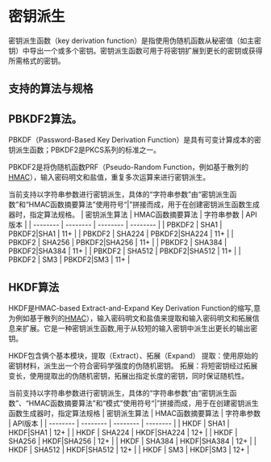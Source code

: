 # 密钥派生
密钥派生函数（key derivation function）是指使用伪随机函数从秘密值（如主密钥）中导出一个或多个密钥。密钥派生函数可用于将密钥扩展到更长的密钥或获得所需格式的密钥。

## 支持的算法与规格

## PBKDF2算法。

PBKDF（Password-Based Key Derivation Function）是具有可变计算成本的密钥派生函数；PBKDF2是PKCS系列的标准之一。

PBKDF2是将伪随机函数PRF（Pseudo-Random Function，例如基于散列的[HMAC](crypto-compute-mac.md)），输入密码明文和盐值，重复多次运算来进行密钥派生。

当前支持以字符串参数进行密钥派生，具体的“字符串参数”由“密钥派生函数”和“HMAC函数摘要算法”使用符号“|”拼接而成，用于在创建密钥派生函数生成器时，指定算法规格。
| 密钥派生算法 | HMAC函数摘要算法 | 字符串参数 | API版本 | 
| -------- | -------- | -------- | -------- |
| PBKDF2 | SHA1 | PBKDF2\|SHA1 | 11+ | 
| PBKDF2 | SHA224 | PBKDF2\|SHA224 | 11+ | 
| PBKDF2 | SHA256 | PBKDF2\|SHA256 | 11+ | 
| PBKDF2 | SHA384 | PBKDF2\|SHA384 | 11+ | 
| PBKDF2 | SHA512 | PBKDF2\|SHA512 | 11+ | 
| PBKDF2 | SM3 | PBKDF2\|SM3 | 11+ | 

## HKDF算法

HKDF是HMAC-based Extract-and-Expand Key Derivation Function的缩写,意为例如基于散列的[HMAC](crypto-compute-mac.md)），输入密码明文和盐值来提取和输入密码明文和拓展信息来扩展。它是一种密钥派生函数,用于从较短的输入密钥中派生出更长的输出密钥。

HKDF包含俩个基本模块，提取（Extract）、拓展（Expand）
提取：使用原始的密钥材料，派生出一个符合密码学强度的伪随机密钥。
拓展：将短密钥经过拓展变长，使用提取出的伪随机密钥，拓展出指定长度的密钥，同时保证随机性。

当前支持以字符串参数进行密钥派生，具体的“字符串参数”由“密钥派生函数”、“HMAC函数摘要算法”和“模式”使用符号“|”拼接而成，用于在创建密钥派生函数生成器时，指定算法规格
| 密钥派生算法 | HMAC函数摘要算法 | 字符串参数 | API版本 | 
| -------- | -------- | -------- | -------- |
| HKDF | SHA1 | HKDF\|SHA1 | 12+ | 
| HKDF | SHA224 | HKDF\|SHA224 | 12+ | 
| HKDF | SHA256 | HKDF\|SHA256 | 12+ | 
| HKDF | SHA384 | HKDF\|SHA384 | 12+ | 
| HKDF | SHA512 | HKDF\|SHA512 | 12+ | 
| HKDF | SM3 | HKDF\|SM3 | 12+ | 
